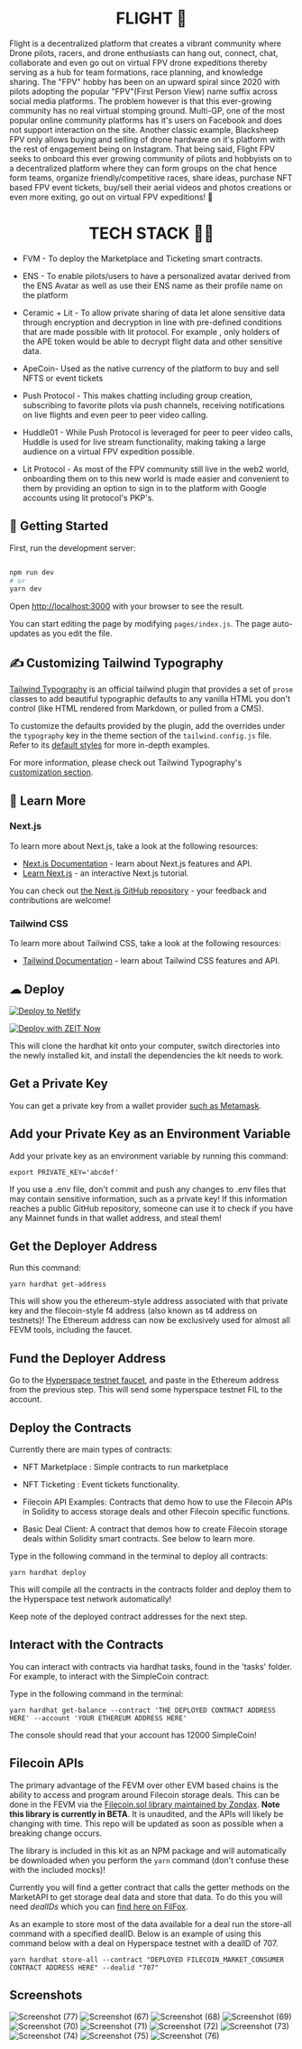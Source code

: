 
<h1 align="center">
 FLIGHT 🚁 
</h1>
Flight is a decentralized platform that creates a vibrant community where Drone pilots, racers, and drone enthusiasts can hang out, connect, chat, collaborate and even go out on virtual FPV drone expeditions thereby serving as a hub for team formations, race planning, and knowledge sharing. The "FPV" hobby has been on an upward spiral since 2020 with pilots adopting the popular "FPV"(First Person View) name suffix across social media platforms. The problem however is that this ever-growing community has no real virtual stomping ground. Multi-GP, one of the most popular online community platforms has it's users on Facebook and does not support interaction on the site. Another classic example, Blacksheep FPV only allows buying and selling of drone hardware on it's platform with the rest of engagement being on Instagram. That being said, Flight FPV seeks to onboard this ever growing community of pilots and hobbyists on to a decentralized platform where they can form groups on the chat hence form teams, organize friendly/competitive  races, share ideas, purchase NFT based FPV event tickets, buy/sell their aerial videos and photos creations or even more exiting, go out on virtual FPV expeditions! 🚁

<h1 align="center">
 TECH STACK 👩‍💻 
</h1>

* FVM - To deploy the Marketplace and Ticketing smart contracts.
  
* ENS - To enable pilots/users to have a personalized avatar derived from the ENS Avatar as well as use their ENS name as their profile name on the platform
  
* Ceramic + Lit - To allow private sharing of data let alone sensitive data through encryption and decryption in line with pre-defined conditions that are made possible with lit protocol. For example , only holders of the APE token would be able to decrypt flight data and other sensitive data.
  
* ApeCoin- Used as the native currency of the platform to buy and sell NFTS or event tickets
  
* Push Protocol - This makes chatting including group creation, subscribing to favorite pilots via push channels, receiving notifications on live flights and even peer to peer video calling.
  
* Huddle01 - While Push Protocol is leveraged for peer to peer video calls, Huddle is used for live stream functionality, making taking a large audience on a virtual FPV expedition possible.
  
* Lit Protocol - As most of the FPV community still live in the web2 world, onboarding them on to this new world is made easier and convenient to them by providing an option to sign in to the platform with Google accounts using lit protocol's PKP's.


## 🚀 Getting Started

First, run the development server:

```bash

npm run dev
# or
yarn dev
```

Open [http://localhost:3000](http://localhost:3000) with your browser to see the result.

You can start editing the page by modifying `pages/index.js`. The page auto-updates as you edit the file.

## ✍ Customizing Tailwind Typography

[Tailwind Typography](https://github.com/tailwindlabs/tailwindcss-typography) is an official tailwind plugin that provides a set of `prose` classes to add beautiful typographic defaults to any vanilla HTML you don't control (like HTML rendered from Markdown, or pulled from a CMS).

To customize the defaults provided by the plugin, add the overrides under the `typography` key in the theme section of the `tailwind.config.js` file. Refer to its [default styles](https://github.com/tailwindlabs/tailwindcss-typography/blob/master/src/styles.js) for more in-depth examples.

For more information, please check out Tailwind Typography's [customization section](https://github.com/tailwindlabs/tailwindcss-typography#customization).

## 📖 Learn More

### Next.js

To learn more about Next.js, take a look at the following resources:

- [Next.js Documentation](https://nextjs.org/docs) - learn about Next.js features and API.
- [Learn Next.js](https://nextjs.org/learn) - an interactive Next.js tutorial.

You can check out [the Next.js GitHub repository](https://github.com/vercel/next.js) - your feedback and contributions are welcome!

### Tailwind CSS

To learn more about Tailwind CSS, take a look at the following resources:

- [Tailwind Documentation](https://tailwindcss.com/) - learn about Tailwind CSS features and API.


## ☁ Deploy

[![Deploy to Netlify](https://www.netlify.com/img/deploy/button.svg)](https://app.netlify.com/start/deploy?repository=https://github.com/kumard3/dev-ui-templates/tree/main/template-4)

[![Deploy with ZEIT Now](https://zeit.co/button)](https://zeit.co/import/project?template=https://github.com/kumard3/dev-ui-templates/tree/main/template-4)


This will clone the hardhat kit onto your computer, switch directories into the newly installed kit, and install the dependencies the kit needs to work.


## Get a Private Key

You can get a private key from a wallet provider [such as Metamask](https://metamask.zendesk.com/hc/en-us/articles/360015289632-How-to-export-an-account-s-private-key).


## Add your Private Key as an Environment Variable

Add your private key as an environment variable by running this command:

 ```
export PRIVATE_KEY='abcdef'
```

If you use a .env file, don't commit and push any changes to .env files that may contain sensitive information, such as a private key! If this information reaches a public GitHub repository, someone can use it to check if you have any Mainnet funds in that wallet address, and steal them!


## Get the Deployer Address

Run this command:
```
yarn hardhat get-address
```

This will show you the ethereum-style address associated with that private key and the filecoin-style f4 address (also known as t4 address on testnets)! The Ethereum address can now be exclusively used for almost all FEVM tools, including the faucet.


## Fund the Deployer Address

Go to the [Hyperspace testnet faucet](https://hyperspace.yoga/#faucet), and paste in the Ethereum address from the previous step. This will send some hyperspace testnet FIL to the account.


## Deploy the Contracts

Currently there are  main types of contracts:

*  NFT Marketplace : Simple contracts to run marketplace
  
*  NFT Ticketing : Event tickets functionality.

* Filecoin API Examples: Contracts that demo how to use the Filecoin APIs in Solidity to access storage deals and other Filecoin specific functions.

* Basic Deal Client: A contract that demos how to create Filecoin storage deals within Solidity smart contracts. See below to learn more.


Type in the following command in the terminal to deploy all contracts:

 ```
yarn hardhat deploy
```

This will compile all the contracts in the contracts folder and deploy them to the Hyperspace test network automatically!

Keep note of the deployed contract addresses for the next step.

## Interact with the Contracts

You can interact with contracts via hardhat tasks, found in the 'tasks' folder. For example, to interact with the SimpleCoin contract:

Type in the following command in the terminal:

 ```
yarn hardhat get-balance --contract 'THE DEPLOYED CONTRACT ADDRESS HERE' --account 'YOUR ETHEREUM ADDRESS HERE'
```

The console should read that your account has 12000 SimpleCoin!

## Filecoin APIs

The primary advantage of the FEVM over other EVM based chains is the ability to access and program around Filecoin storage deals. This can be done in the FEVM via the [Filecoin.sol library maintained by Zondax](https://github.com/Zondax/filecoin-solidity). **Note this library is currently in BETA**. It is unaudited, and the APIs will likely be changing with time. This repo will be updated as soon as possible when a breaking change occurs.

The library is included in this kit as an NPM package and will automatically be downloaded when you perform the `yarn` command (don't confuse these with the included mocks)!

Currently you will find a getter contract that calls the getter methods on the MarketAPI to get storage deal data and store that data. To do this you will need *dealIDs* which you can [find here on FilFox](https://hyperspace.filfox.info/en/deal).

As an example to store most of the data available for a deal run the store-all command with a specified dealID. Below is an example of using this command below with a deal on Hyperspace testnet with a dealID of 707.

```
yarn hardhat store-all --contract "DEPLOYED FILECOIN_MARKET_CONSUMER CONTRACT ADDRESS HERE" --dealid "707"
```
## Screenshots
![Screenshot (77)](https://github.com/Bleyle823/Flight/assets/86532040/08072a26-2971-4aee-aa5d-24e90a392ebe)
![Screenshot (67)](https://github.com/Bleyle823/Flight/assets/86532040/c8cb6e42-525a-4acf-9dfe-6983bc84081d)
![Screenshot (68)](https://github.com/Bleyle823/Flight/assets/86532040/cf64f55c-b7b2-4c2c-963d-fc38cfdd0485)
![Screenshot (69)](https://github.com/Bleyle823/Flight/assets/86532040/65d8b22f-01df-4767-8d6f-d22ef62f4727)
![Screenshot (70)](https://github.com/Bleyle823/Flight/assets/86532040/5ecfe010-5fbb-4091-9c1d-35f86e91cabd)
![Screenshot (71)](https://github.com/Bleyle823/Flight/assets/86532040/a99355c6-ff63-4960-8801-1c6094cd2186)
![Screenshot (72)](https://github.com/Bleyle823/Flight/assets/86532040/22061299-7705-4d60-9cf9-88c9cb0e6af4)
![Screenshot (73)](https://github.com/Bleyle823/Flight/assets/86532040/9d71c241-5836-4eaa-b48f-75d5a9f16f62)
![Screenshot (74)](https://github.com/Bleyle823/Flight/assets/86532040/3cd420f7-fa5d-48c2-8a78-d381dfe6c3a4)
![Screenshot (75)](https://github.com/Bleyle823/Flight/assets/86532040/632438c9-c48d-413a-8dd2-36e23ca1920a)
![Screenshot (76)](https://github.com/Bleyle823/Flight/assets/86532040/3c5186c9-f679-4fcc-9f5d-cf6c30f510d7)



